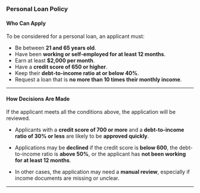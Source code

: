 ### **Personal Loan Policy**

#### **Who Can Apply**

To be considered for a personal loan, an applicant must:

- Be between **21 and 65 years old**.
- Have been **working or self-employed for at least 12 months**.
- Earn at least **$2,000 per month**.
- Have a **credit score of 650 or higher**.
- Keep their **debt-to-income ratio at or below 40%**.
- Request a loan that is **no more than 10 times their monthly income**.

---

#### **How Decisions Are Made**

If the applicant meets all the conditions above, the application will be reviewed.

- Applicants with a **credit score of 700 or more** and a **debt-to-income ratio of 30% or less** are likely to be **approved quickly**.

- Applications may be **declined** if the credit score is **below 600**, the debt-to-income ratio is **above 50%**, or the applicant has **not been working for at least 12 months**.

- In other cases, the application may need a **manual review**, especially if income documents are missing or unclear.

---